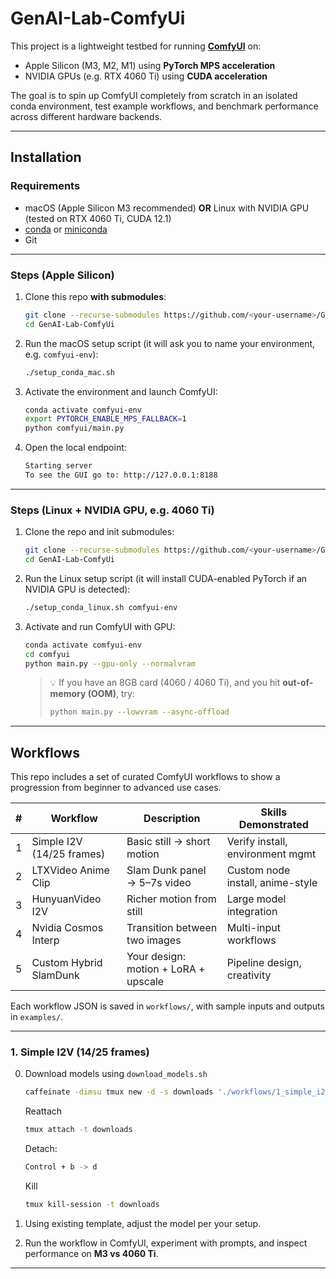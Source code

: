 # GenAI-Lab-ComfyUi

This project is a lightweight testbed for running **[ComfyUI](https://github.com/comfyanonymous/ComfyUI)** on:

- Apple Silicon (M3, M2, M1) using **PyTorch MPS acceleration**  
- NVIDIA GPUs (e.g. RTX 4060 Ti) using **CUDA acceleration**

The goal is to spin up ComfyUI completely from scratch in an isolated conda environment, test example workflows, and benchmark performance across different hardware backends.

---

## Installation

### Requirements
- macOS (Apple Silicon M3 recommended) **OR** Linux with NVIDIA GPU (tested on RTX 4060 Ti, CUDA 12.1)  
- [conda](https://docs.conda.io/en/latest/) or [miniconda](https://docs.conda.io/en/latest/miniconda.html)  
- Git  

---

### Steps (Apple Silicon)

1. Clone this repo **with submodules**:
   ```bash
   git clone --recurse-submodules https://github.com/<your-username>/GenAI-Lab-ComfyUi.git
   cd GenAI-Lab-ComfyUi
   ```

2. Run the macOS setup script (it will ask you to name your environment, e.g. `comfyui-env`):

   ```bash
   ./setup_conda_mac.sh
   ```

3. Activate the environment and launch ComfyUI:

   ```bash
   conda activate comfyui-env
   export PYTORCH_ENABLE_MPS_FALLBACK=1
   python comfyui/main.py
   ```

4. Open the local endpoint:

   ```bash
   Starting server
   To see the GUI go to: http://127.0.0.1:8188
   ```

---

### Steps (Linux + NVIDIA GPU, e.g. 4060 Ti)

1. Clone the repo and init submodules:

   ```bash
   git clone --recurse-submodules https://github.com/<your-username>/GenAI-Lab-ComfyUi.git
   cd GenAI-Lab-ComfyUi
   ```

2. Run the Linux setup script (it will install CUDA-enabled PyTorch if an NVIDIA GPU is detected):

   ```bash
   ./setup_conda_linux.sh comfyui-env
   ```

3. Activate and run ComfyUI with GPU:

   ```bash
   conda activate comfyui-env
   cd comfyui
   python main.py --gpu-only --normalvram
   ```

   > 💡 If you have an 8GB card (4060 / 4060 Ti), and you hit **out-of-memory (OOM)**, try:
   >
   > ```bash
   > python main.py --lowvram --async-offload
   > ```

---

## Workflows

This repo includes a set of curated ComfyUI workflows to show a progression
from beginner to advanced use cases.

| # | Workflow                  | Description                          | Skills Demonstrated              |
| - | ------------------------- | ------------------------------------ | -------------------------------- |
| 1 | Simple I2V (14/25 frames) | Basic still → short motion           | Verify install, environment mgmt |
| 2 | LTXVideo Anime Clip       | Slam Dunk panel → 5–7s video         | Custom node install, anime-style |
| 3 | HunyuanVideo I2V          | Richer motion from still             | Large model integration          |
| 4 | Nvidia Cosmos Interp      | Transition between two images        | Multi-input workflows            |
| 5 | Custom Hybrid SlamDunk    | Your design: motion + LoRA + upscale | Pipeline design, creativity      |

Each workflow JSON is saved in `workflows/`, with sample inputs and outputs in `examples/`.

---

### 1. Simple I2V (14/25 frames)

0. Download models using `download_models.sh`

   ```bash
   caffeinate -dimsu tmux new -d -s downloads './workflows/1_simple_i2v/download_models.sh'
   ```

   Reattach

   ```bash
   tmux attach -t downloads
   ```

   Detach:

   ```bash
   Control + b -> d
   ```

   Kill

   ```bash
   tmux kill-session -t downloads
   ```

1. Using existing template, adjust the model per your setup.

2. Run the workflow in ComfyUI, experiment with prompts, and inspect performance on **M3 vs 4060 Ti**.

---


